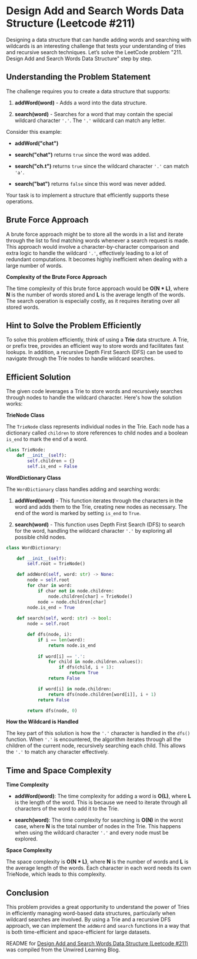 # Design Add and Search Words Data Structure (Leetcode #211)

Designing a data structure that can handle adding words and searching with wildcards is an interesting challenge that tests your understanding of tries and recursive search techniques. Let’s solve the LeetCode problem "211. Design Add and Search Words Data Structure" step by step.

## Understanding the Problem Statement

The challenge requires you to create a data structure that supports:

1. **addWord(word)** - Adds a word into the data structure.
    
2. **search(word)** - Searches for a word that may contain the special wildcard character `'.'`. The `'.'` wildcard can match any letter.
    

Consider this example:

* **addWord("chat")**
    
* **search("chat")** returns `true` since the word was added.
    
* **search("ch.t")** returns `true` since the wildcard character `'.'` can match `'a'`.
    
* **search("bat")** returns `false` since this word was never added.
    

Your task is to implement a structure that efficiently supports these operations.

## Brute Force Approach

A brute force approach might be to store all the words in a list and iterate through the list to find matching words whenever a search request is made. This approach would involve a character-by-character comparison and extra logic to handle the wildcard `'.'`, effectively leading to a lot of redundant computations. It becomes highly inefficient when dealing with a large number of words.

**Complexity of the Brute Force Approach**

The time complexity of this brute force approach would be **O(N \* L)**, where **N** is the number of words stored and **L** is the average length of the words. The search operation is especially costly, as it requires iterating over all stored words.

## Hint to Solve the Problem Efficiently

To solve this problem efficiently, think of using a **Trie** data structure. A Trie, or prefix tree, provides an efficient way to store words and facilitates fast lookups. In addition, a recursive Depth First Search (DFS) can be used to navigate through the Trie nodes to handle wildcard searches.

## Efficient Solution

The given code leverages a Trie to store words and recursively searches through nodes to handle the wildcard character. Here's how the solution works:

**TrieNode Class**

The `TrieNode` class represents individual nodes in the Trie. Each node has a dictionary called `children` to store references to child nodes and a boolean `is_end` to mark the end of a word.

```python
class TrieNode:
    def __init__(self):
        self.children = {}
        self.is_end = False
```

**WordDictionary Class**

The `WordDictionary` class handles adding and searching words:

1. **addWord(word)** - This function iterates through the characters in the word and adds them to the Trie, creating new nodes as necessary. The end of the word is marked by setting `is_end` to `True`.
    
2. **search(word)** - This function uses Depth First Search (DFS) to search for the word, handling the wildcard character `'.'` by exploring all possible child nodes.
    

```python
class WordDictionary:

    def __init__(self):
        self.root = TrieNode()        

    def addWord(self, word: str) -> None:
        node = self.root
        for char in word:
            if char not in node.children:
                node.children[char] = TrieNode()
            node = node.children[char]
        node.is_end = True        
        
    def search(self, word: str) -> bool:
        node = self.root

        def dfs(node, i):
            if i == len(word):
                return node.is_end
                
            if word[i] == '.':
                for child in node.children.values():
                    if dfs(child, i + 1):
                        return True
                return False

            if word[i] in node.children:
                return dfs(node.children[word[i]], i + 1)
            return False

        return dfs(node, 0)        
```

**How the Wildcard is Handled**

The key part of this solution is how the `'.'` character is handled in the `dfs()` function. When `'.'` is encountered, the algorithm iterates through all the children of the current node, recursively searching each child. This allows the `'.'` to match any character effectively.

## Time and Space Complexity

**Time Complexity**

* **addWord(word)**: The time complexity for adding a word is **O(L)**, where **L** is the length of the word. This is because we need to iterate through all characters of the word to add it to the Trie.
    
* **search(word)**: The time complexity for searching is **O(N)** in the worst case, where **N** is the total number of nodes in the Trie. This happens when using the wildcard character `'.'` and every node must be explored.
    

**Space Complexity**

The space complexity is **O(N \* L)**, where **N** is the number of words and **L** is the average length of the words. Each character in each word needs its own TrieNode, which leads to this complexity.

## Conclusion

This problem provides a great opportunity to understand the power of Tries in efficiently managing word-based data structures, particularly when wildcard searches are involved. By using a Trie and a recursive DFS approach, we can implement the `addWord` and `search` functions in a way that is both time-efficient and space-efficient for large datasets.


README for [Design Add and Search Words Data Structure (Leetcode #211)](https://blog.unwiredlearning.com/design-add-and-search-words-data-structure) was compiled from the Unwired Learning Blog.